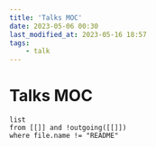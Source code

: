 ```yaml
---
title: 'Talks MOC'
date: 2023-05-06 00:30
last_modified_at: 2023-05-16 18:57
tags:
    - talk
---
```


# Talks MOC

```dataview
list
from [[]] and !outgoing([[]])
where file.name != "README"
```
